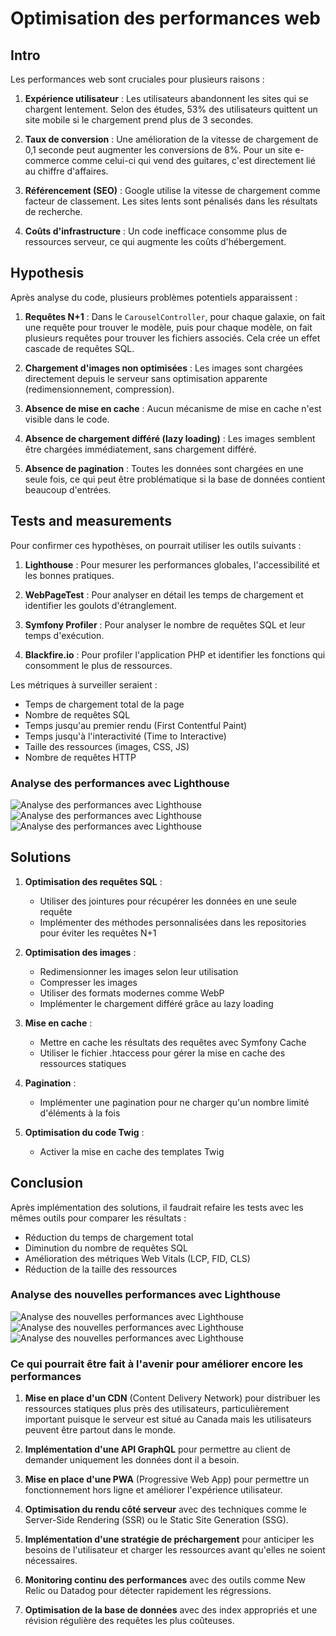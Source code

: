 # Optimisation des performances web

## Intro

Les performances web sont cruciales pour plusieurs raisons :

1. **Expérience utilisateur** : Les utilisateurs abandonnent les sites qui se chargent lentement. Selon des études, 53% des utilisateurs quittent un site mobile si le chargement prend plus de 3 secondes.

2. **Taux de conversion** : Une amélioration de la vitesse de chargement de 0,1 seconde peut augmenter les conversions de 8%. Pour un site e-commerce comme celui-ci qui vend des guitares, c'est directement lié au chiffre d'affaires.

3. **Référencement (SEO)** : Google utilise la vitesse de chargement comme facteur de classement. Les sites lents sont pénalisés dans les résultats de recherche.

4. **Coûts d'infrastructure** : Un code inefficace consomme plus de ressources serveur, ce qui augmente les coûts d'hébergement.

## Hypothesis

Après analyse du code, plusieurs problèmes potentiels apparaissent :

1. **Requêtes N+1** : Dans le `CarouselController`, pour chaque galaxie, on fait une requête pour trouver le modèle, puis pour chaque modèle, on fait plusieurs requêtes pour trouver les fichiers associés. Cela crée un effet cascade de requêtes SQL.

2. **Chargement d'images non optimisées** : Les images sont chargées directement depuis le serveur sans optimisation apparente (redimensionnement, compression).

3. **Absence de mise en cache** : Aucun mécanisme de mise en cache n'est visible dans le code.

4. **Absence de chargement différé (lazy loading)** : Les images semblent être chargées immédiatement, sans chargement différé.

5. **Absence de pagination** : Toutes les données sont chargées en une seule fois, ce qui peut être problématique si la base de données contient beaucoup d'entrées.

## Tests and measurements

Pour confirmer ces hypothèses, on pourrait utiliser les outils suivants :

1. **Lighthouse** : Pour mesurer les performances globales, l'accessibilité et les bonnes pratiques.

2. **WebPageTest** : Pour analyser en détail les temps de chargement et identifier les goulots d'étranglement.

3. **Symfony Profiler** : Pour analyser le nombre de requêtes SQL et leur temps d'exécution.

4. **Blackfire.io** : Pour profiler l'application PHP et identifier les fonctions qui consomment le plus de ressources.

Les métriques à surveiller seraient :

- Temps de chargement total de la page
- Nombre de requêtes SQL
- Temps jusqu'au premier rendu (First Contentful Paint)
- Temps jusqu'à l'interactivité (Time to Interactive)
- Taille des ressources (images, CSS, JS)
- Nombre de requêtes HTTP

### Analyse des performances avec Lighthouse

![Analyse des performances avec Lighthouse](/lighthouse-images/old-lighthouse1.png)
![Analyse des performances avec Lighthouse](/lighthouse-images/old-lighthouse2.png)
![Analyse des performances avec Lighthouse](/lighthouse-images/old-lighthouse3.png)

## Solutions

1. **Optimisation des requêtes SQL** :
   - Utiliser des jointures pour récupérer les données en une seule requête
   - Implémenter des méthodes personnalisées dans les repositories pour éviter les requêtes N+1

2. **Optimisation des images** :
   - Redimensionner les images selon leur utilisation
   - Compresser les images
   - Utiliser des formats modernes comme WebP
   - Implémenter le chargement différé grâce au lazy loading

3. **Mise en cache** :
   - Mettre en cache les résultats des requêtes avec Symfony Cache
   - Utiliser le fichier .htaccess pour gérer la mise en cache des ressources statiques

4. **Pagination** :
   - Implémenter une pagination pour ne charger qu'un nombre limité d'éléments à la fois

5. **Optimisation du code Twig** :
   - Activer la mise en cache des templates Twig

## Conclusion

Après implémentation des solutions, il faudrait refaire les tests avec les mêmes outils pour comparer les résultats :

- Réduction du temps de chargement total
- Diminution du nombre de requêtes SQL
- Amélioration des métriques Web Vitals (LCP, FID, CLS)
- Réduction de la taille des ressources

### Analyse des nouvelles performances avec Lighthouse

![Analyse des nouvelles performances avec Lighthouse](/lighthouse-images/new-lighthouse1.png)
![Analyse des nouvelles performances avec Lighthouse](/lighthouse-images/new-lighthouse2.png)
![Analyse des nouvelles performances avec Lighthouse](/lighthouse-images/new-lighthouse3.png)


### Ce qui pourrait être fait à l'avenir pour améliorer encore les performances

1. **Mise en place d'un CDN** (Content Delivery Network) pour distribuer les ressources statiques plus près des utilisateurs, particulièrement important puisque le serveur est situé au Canada mais les utilisateurs peuvent être partout dans le monde.

2. **Implémentation d'une API GraphQL** pour permettre au client de demander uniquement les données dont il a besoin.

3. **Mise en place d'une PWA** (Progressive Web App) pour permettre un fonctionnement hors ligne et améliorer l'expérience utilisateur.

4. **Optimisation du rendu côté serveur** avec des techniques comme le Server-Side Rendering (SSR) ou le Static Site Generation (SSG).

5. **Implémentation d'une stratégie de préchargement** pour anticiper les besoins de l'utilisateur et charger les ressources avant qu'elles ne soient nécessaires.

6. **Monitoring continu des performances** avec des outils comme New Relic ou Datadog pour détecter rapidement les régressions.

7. **Optimisation de la base de données** avec des index appropriés et une révision régulière des requêtes les plus coûteuses.
